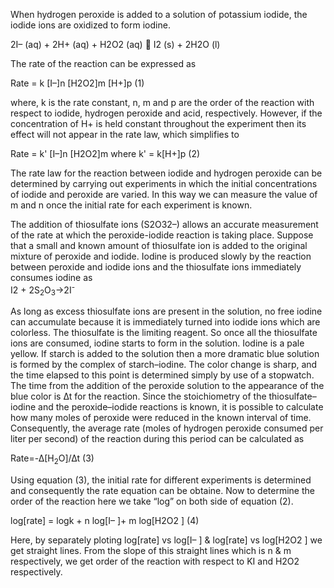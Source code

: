 When hydrogen peroxide is added to a solution of potassium iodide, the iodide ions are oxidized to form iodine. <br>

2I– (aq) + 2H+ (aq) + H2O2 (aq)  I2 (s) + 2H2O (l) <br>

The rate of the reaction can be expressed as <br>

Rate = k [I–]n [H2O2]m [H+]p					(1)<br>

where, k is the rate constant, n, m and p are the order of the reaction with respect to iodide, hydrogen peroxide and acid, respectively. However, if the concentration of H+ is held constant throughout the experiment then its effect will not appear in the rate law, which simplifies to <br>

Rate = k' [I–]n [H2O2]m where k' = k[H+]p 			(2)<br>

The rate law for the reaction between iodide and hydrogen peroxide can be determined by carrying out experiments in which the initial concentrations of iodide and peroxide are varied. In this way we can measure the value of m and n once the initial rate for each experiment is known.<br>


The addition of thiosulfate ions (S2O32–) allows an accurate measurement of the rate at which the peroxide-iodide reaction is taking place. Suppose that a small and known amount of thiosulfate ion is added to the original mixture of peroxide and iodide. Iodine is produced slowly by the reaction between peroxide and iodide ions and the thiosulfate ions immediately consumes iodine as <br>
I2 + 2S<sub>2</sub>O<sub>3</sub>->2I<sup>-</sup>


As long as excess thiosulfate ions are present in the solution, no free iodine can accumulate because it is immediately turned into iodide ions which are colorless. The thiosulfate is the limiting reagent. So once all the thiosulfate ions are consumed, iodine starts to form in the solution. Iodine is a pale yellow. If starch is added to the solution then a more dramatic blue solution is formed by the complex of starch–iodine. The color change is sharp, and the time elapsed to this point is determined simply by use of a stopwatch. The time from the addition of the peroxide solution to the appearance of the blue color is ∆t for the reaction. Since the stoichiometry of the thiosulfate–iodine and the peroxide–iodide reactions is known, it is possible to calculate how many moles of peroxide were reduced in the known interval of time. Consequently, the average rate (moles of hydrogen peroxide consumed per liter per second) of the reaction during this period can be calculated as<br>

Rate=-∆[H<sub>2</sub>O<sub></sub>]/∆t				(3)<br>

Using equation (3), the initial rate for different experiments is determined and consequently the rate equation can be obtaine. Now to determine the order of the reaction here we take “log” on both side of equation (2).<br>

log[rate] = logk + n log[I– ]+ m log[H2O2 ]                                    (4)<br>
 
Here, by separately ploting log[rate] vs log[I– ] & log[rate] vs log[H2O2 ] we get straight lines. From the slope of this straight lines which is n & m respectively, we get order of the reaction with respect to KI and H2O2 respectively.<br>

